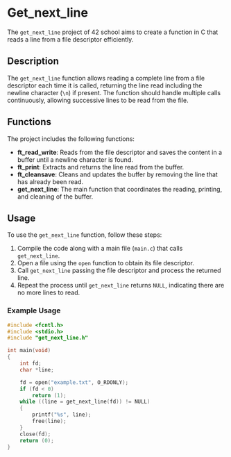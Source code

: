 # Get_next_line

The `get_next_line` project of 42 school aims to create a function in C that reads a line from a file descriptor efficiently.

## Description

The `get_next_line` function allows reading a complete line from a file descriptor each time it is called, returning the line read including the newline character (`\n`) if present. The function should handle multiple calls continuously, allowing successive lines to be read from the file.

## Functions

The project includes the following functions:

- **ft_read_write**: Reads from the file descriptor and saves the content in a buffer until a newline character is found.
- **ft_print**: Extracts and returns the line read from the buffer.
- **ft_cleansave**: Cleans and updates the buffer by removing the line that has already been read.
- **get_next_line**: The main function that coordinates the reading, printing, and cleaning of the buffer.

## Usage

To use the `get_next_line` function, follow these steps:

1. Compile the code along with a main file (`main.c`) that calls `get_next_line`.
2. Open a file using the `open` function to obtain its file descriptor.
3. Call `get_next_line` passing the file descriptor and process the returned line.
4. Repeat the process until `get_next_line` returns `NULL`, indicating there are no more lines to read.

### Example Usage

```c
#include <fcntl.h>
#include <stdio.h>
#include "get_next_line.h"

int main(void)
{
    int fd;
    char *line;

    fd = open("example.txt", O_RDONLY);
    if (fd < 0)
        return (1);
    while ((line = get_next_line(fd)) != NULL)
    {
        printf("%s", line);
        free(line);
    }
    close(fd);
    return (0);
}
```
